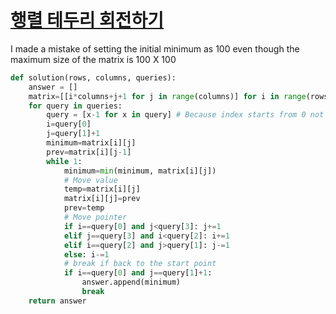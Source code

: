 # [행렬 테두리 회전하기](https://school.programmers.co.kr/learn/courses/30/lessons/77485)
I made a mistake of setting the initial minimum as 100 even though the maximum size of the matrix is 100 X 100
~~~python
def solution(rows, columns, queries):
    answer = []
    matrix=[[i*columns+j+1 for j in range(columns)] for i in range(rows)]
    for query in queries:
        query = [x-1 for x in query] # Because index starts from 0 not 1
        i=query[0]
        j=query[1]+1
        minimum=matrix[i][j]
        prev=matrix[i][j-1]
        while 1:
            minimum=min(minimum, matrix[i][j])
            # Move value
            temp=matrix[i][j]
            matrix[i][j]=prev
            prev=temp
            # Move pointer
            if i==query[0] and j<query[3]: j+=1
            elif j==query[3] and i<query[2]: i+=1
            elif i==query[2] and j>query[1]: j-=1
            else: i-=1
            # break if back to the start point
            if i==query[0] and j==query[1]+1:
                answer.append(minimum)
                break
    return answer
~~~
